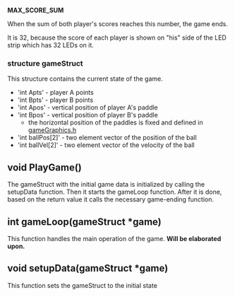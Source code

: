 **MAX_SCORE_SUM**

When the sum of both player's scores reaches this number, the game ends.

It is 32, because the score of each player is shown on "his" side of the LED strip which has 32 LEDs on it.

### structure gameStruct

This structure contains the current state of the game.

* 'int Apts' - player A points
* 'int Bpts' - player B points
* 'int Apos' - vertical position of player A's paddle
* 'int Bpos' - vertical position of player B's paddle
	* the horizontal position of the paddles is fixed and defined in [gameGraphics.h](gameGraphics.md)
* 'int ballPos[2]' - two element vector of the position of the ball
* 'int ballVel[2]' - two element vector of the velocity of the ball

## void PlayGame()

The gameStruct with the initial game data is initialized by calling the setupData function. Then it starts the gameLoop function. After it is done, based on the return value it calls the necessary game-ending function.

## int gameLoop(gameStruct *game)

This function handles the main operation of the game. **Will be elaborated upon.**

## void setupData(gameStruct *game)

This function sets the gameStruct to the initial state
